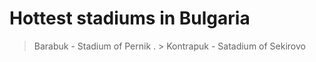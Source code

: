 # Hottest stadiums in Bulgaria
> Barabuk - Stadium of Pernik
. > Kontrapuk - Satadium of Sekirovo


